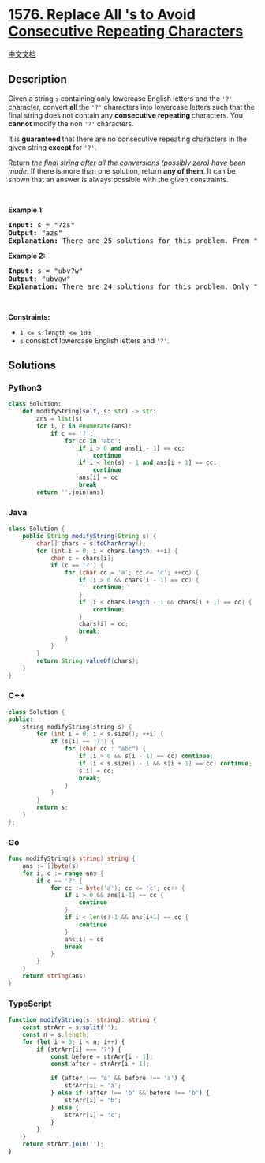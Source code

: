 # [1576. Replace All 's to Avoid Consecutive Repeating Characters](https://leetcode.com/problems/replace-all-s-to-avoid-consecutive-repeating-characters)

[中文文档](/solution/1500-1599/1576.Replace%20All%20%27s%20to%20Avoid%20Consecutive%20Repeating%20Characters/README.md)

## Description

<p>Given a string <code>s</code> containing only lowercase English letters and the <code>&#39;?&#39;</code> character, convert <strong>all </strong>the <code>&#39;?&#39;</code> characters into lowercase letters such that the final string does not contain any <strong>consecutive repeating </strong>characters. You <strong>cannot </strong>modify the non <code>&#39;?&#39;</code> characters.</p>

<p>It is <strong>guaranteed </strong>that there are no consecutive repeating characters in the given string <strong>except </strong>for <code>&#39;?&#39;</code>.</p>

<p>Return <em>the final string after all the conversions (possibly zero) have been made</em>. If there is more than one solution, return <strong>any of them</strong>. It can be shown that an answer is always possible with the given constraints.</p>

<p>&nbsp;</p>
<p><strong class="example">Example 1:</strong></p>

<pre>
<strong>Input:</strong> s = &quot;?zs&quot;
<strong>Output:</strong> &quot;azs&quot;
<strong>Explanation:</strong> There are 25 solutions for this problem. From &quot;azs&quot; to &quot;yzs&quot;, all are valid. Only &quot;z&quot; is an invalid modification as the string will consist of consecutive repeating characters in &quot;zzs&quot;.
</pre>

<p><strong class="example">Example 2:</strong></p>

<pre>
<strong>Input:</strong> s = &quot;ubv?w&quot;
<strong>Output:</strong> &quot;ubvaw&quot;
<strong>Explanation:</strong> There are 24 solutions for this problem. Only &quot;v&quot; and &quot;w&quot; are invalid modifications as the strings will consist of consecutive repeating characters in &quot;ubvvw&quot; and &quot;ubvww&quot;.
</pre>

<p>&nbsp;</p>
<p><strong>Constraints:</strong></p>

<ul>
	<li><code>1 &lt;= s.length &lt;= 100</code></li>
	<li><code>s</code> consist of lowercase English letters and <code>&#39;?&#39;</code>.</li>
</ul>

## Solutions

<!-- tabs:start -->

### **Python3**

```python
class Solution:
    def modifyString(self, s: str) -> str:
        ans = list(s)
        for i, c in enumerate(ans):
            if c == '?':
                for cc in 'abc':
                    if i > 0 and ans[i - 1] == cc:
                        continue
                    if i < len(s) - 1 and ans[i + 1] == cc:
                        continue
                    ans[i] = cc
                    break
        return ''.join(ans)
```

### **Java**

```java
class Solution {
    public String modifyString(String s) {
        char[] chars = s.toCharArray();
        for (int i = 0; i < chars.length; ++i) {
            char c = chars[i];
            if (c == '?') {
                for (char cc = 'a'; cc <= 'c'; ++cc) {
                    if (i > 0 && chars[i - 1] == cc) {
                        continue;
                    }
                    if (i < chars.length - 1 && chars[i + 1] == cc) {
                        continue;
                    }
                    chars[i] = cc;
                    break;
                }
            }
        }
        return String.valueOf(chars);
    }
}
```

### **C++**

```cpp
class Solution {
public:
    string modifyString(string s) {
        for (int i = 0; i < s.size(); ++i) {
            if (s[i] == '?') {
                for (char cc : "abc") {
                    if (i > 0 && s[i - 1] == cc) continue;
                    if (i < s.size() - 1 && s[i + 1] == cc) continue;
                    s[i] = cc;
                    break;
                }
            }
        }
        return s;
    }
};
```

### **Go**

```go
func modifyString(s string) string {
	ans := []byte(s)
	for i, c := range ans {
		if c == '?' {
			for cc := byte('a'); cc <= 'c'; cc++ {
				if i > 0 && ans[i-1] == cc {
					continue
				}
				if i < len(s)-1 && ans[i+1] == cc {
					continue
				}
				ans[i] = cc
				break
			}
		}
	}
	return string(ans)
}
```

### **TypeScript**

```ts
function modifyString(s: string): string {
    const strArr = s.split('');
    const n = s.length;
    for (let i = 0; i < n; i++) {
        if (strArr[i] === '?') {
            const before = strArr[i - 1];
            const after = strArr[i + 1];

            if (after !== 'a' && before !== 'a') {
                strArr[i] = 'a';
            } else if (after !== 'b' && before !== 'b') {
                strArr[i] = 'b';
            } else {
                strArr[i] = 'c';
            }
        }
    }
    return strArr.join('');
}
```

<!-- tabs:end -->
